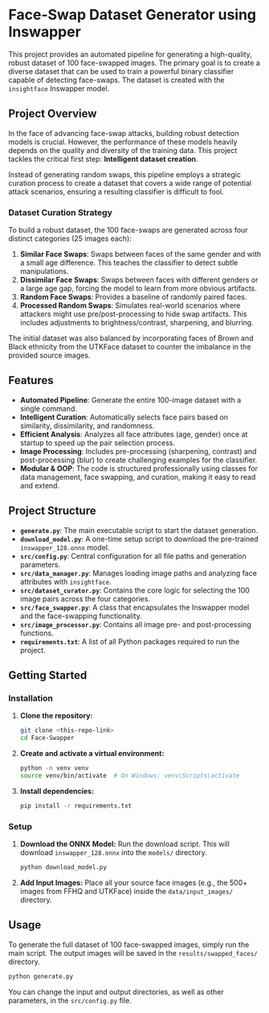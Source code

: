 # Face-Swap Dataset Generator using Inswapper

This project provides an automated pipeline for generating a high-quality, robust dataset of 100 face-swapped images. The primary goal is to create a diverse dataset that can be used to train a powerful binary classifier capable of detecting face-swaps. The dataset is created with the `insightface` Inswapper model.

## Project Overview

In the face of advancing face-swap attacks, building robust detection models is crucial. However, the performance of these models heavily depends on the quality and diversity of the training data. This project tackles the critical first step: **Intelligent dataset creation**.

Instead of generating random swaps, this pipeline employs a strategic curation process to create a dataset that covers a wide range of potential attack scenarios, ensuring a resulting classifier is difficult to fool.

### Dataset Curation Strategy

To build a robust dataset, the 100 face-swaps are generated across four distinct categories (25 images each):

1.  **Similar Face Swaps**: Swaps between faces of the same gender and with a small age difference. This teaches the classifier to detect subtle manipulations.
2.  **Dissimilar Face Swaps**: Swaps between faces with different genders or a large age gap, forcing the model to learn from more obvious artifacts.
3.  **Random Face Swaps**: Provides a baseline of randomly paired faces.
4.  **Processed Random Swaps**: Simulates real-world scenarios where attackers might use pre/post-processing to hide swap artifacts. This includes adjustments to brightness/contrast, sharpening, and blurring.

The initial dataset was also balanced by incorporating faces of Brown and Black ethnicity from the UTKFace dataset to counter the imbalance in the provided source images.

## Features

-   **Automated Pipeline**: Generate the entire 100-image dataset with a single command.
-   **Intelligent Curation**: Automatically selects face pairs based on similarity, dissimilarity, and randomness.
-   **Efficient Analysis**: Analyzes all face attributes (age, gender) once at startup to speed up the pair selection process.
-   **Image Processing**: Includes pre-processing (sharpening, contrast) and post-processing (blur) to create challenging examples for the classifier.
-   **Modular & OOP**: The code is structured professionally using classes for data management, face swapping, and curation, making it easy to read and extend.

## Project Structure

-   **`generate.py`**: The main executable script to start the dataset generation.
-   **`download_model.py`**: A one-time setup script to download the pre-trained `inswapper_128.onnx` model.
-   **`src/config.py`**: Central configuration for all file paths and generation parameters.
-   **`src/data_manager.py`**: Manages loading image paths and analyzing face attributes with `insightface`.
-   **`src/dataset_curator.py`**: Contains the core logic for selecting the 100 image pairs across the four categories.
-   **`src/face_swapper.py`**: A class that encapsulates the Inswapper model and the face-swapping functionality.
-   **`src/image_processor.py`**: Contains all image pre- and post-processing functions.
-   **`requirements.txt`**: A list of all Python packages required to run the project.

## Getting Started

### Installation

1.  **Clone the repository:**
    ```bash
    git clone <this-repo-link>
    cd Face-Swapper
    ```

2.  **Create and activate a virtual environment:**
    ```bash
    python -m venv venv
    source venv/bin/activate  # On Windows: venv\Scripts\activate
    ```

3.  **Install dependencies:**
    ```bash
    pip install -r requirements.txt
    ```

### Setup

1.  **Download the ONNX Model:**
    Run the download script. This will download `inswapper_128.onnx` into the `models/` directory.
    ```bash
    python download_model.py
    ```

2.  **Add Input Images:**
    Place all your source face images (e.g., the 500+ images from FFHQ and UTKFace) inside the `data/input_images/` directory.

## Usage

To generate the full dataset of 100 face-swapped images, simply run the main script. The output images will be saved in the `results/swapped_faces/` directory.

```bash
python generate.py
```

You can change the input and output directories, as well as other parameters, in the `src/config.py` file.
